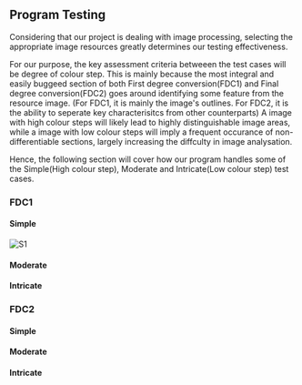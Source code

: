 ## Program Testing
Considering that our project is dealing with image processing, selecting the appropriate image resources greatly determines our testing effectiveness.

For our purpose, the key assessment criteria betweeen the test cases will be degree of colour step. This is mainly because the most integral and easily buggeed section of both First degree conversion(FDC1) and Final degree conversion(FDC2) goes around identifying some feature from the resource image. (For FDC1, it is mainly the image's outlines. For FDC2, it is the ability to seperate key characterisitcs from other counterparts) A image with high colour steps will likely lead to highly distinguishable image areas, while a image with low colour steps will imply a frequent occurance of non-differentiable sections, largely increasing the diffculty in image analysation.

Hence, the following section will cover how our program handles some of the Simple(High colour step), Moderate and Intricate(Low colour step) test cases.

### FDC1
#### Simple
![S1](/Test%20Pics/s_1_FDC1.png)

#### Moderate
#### Intricate

### FDC2
#### Simple
#### Moderate
#### Intricate
